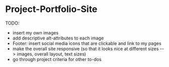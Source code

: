 # Project-Portfolio-Site

TODO:

- insert my own images
- add descriptive alt-attributes to each image
- Footer: insert social media icons that are clickable and link to my pages
- make the overall site responsive (so that it looks nice at different sizes --> images, overall layout, text sizes)
- go through project criteria for other to-dos